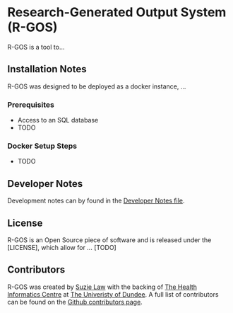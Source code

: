# Research-Generated Output System (R-GOS)
R-GOS is a tool to...



## Installation Notes
R-GOS was designed to be deployed as a docker instance, ...
### Prerequisites
* Access to an SQL database
* TODO

### Docker Setup Steps
* TODO 

## Developer Notes
Development notes can by found in the [Developer Notes file](./DEVELOPER_NOTES.md).


## License 
R-GOS is an Open Source piece of software and is released under the [LICENSE], which allow for ... [TODO]


## Contributors
R-GOS was created by [Suzie Law](https://github.com/SuzieMLaw) with the backing of [The Health Informatics Centre](https://www.dundee.ac.uk/hic) at [The Univeristy of Dundee](https://dundee.ac.uk/).
A full list of contributors can be found on the [Github contributors page](https://github.com/HicServices/RGO/graphs/contributors).